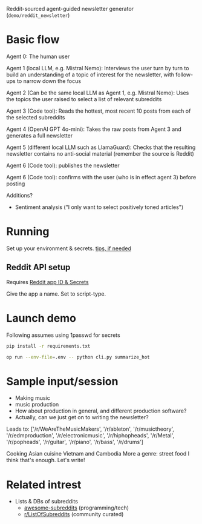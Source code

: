 Reddit-sourced agent-guided newsletter generator (`demo/reddit_newsletter`)

# Basic flow

Agent 0: The human user

Agent 1 (local LLM, e.g. Mistral Nemo): Interviews the user turn by turn to build an understanding of a topic of interest for the newsletter, with follow-ups to narrow down the focus

Agent 2 (Can be the same local LLM as Agent 1, e.g. Mistral Nemo): Uses the topics the user raised to select a list of relevant subreddits

Agent 3 (Code tool): Reads the hottest, most recent 10 posts from each of the selected subreddits

Agent 4 (OpenAI GPT 4o-mini): Takes the raw posts from Agent 3 and generates a full newsletter

Agent 5 (different local LLM such as LlamaGuard): Checks that the resulting newsletter contains no anti-social material (remember the source is Reddit)

Agent 6 (Code tool): publishes the newsletter


Agent 6 (Code tool): confirms with the user (who is in effect agent 3) before posting

Additions?

* Sentiment analysis ("I only want to select positively toned articles")

# Running

Set up your environment & secrets. [tips, if needed](https://huggingface.co/blog/ucheog/separate-env-setup-from-code)

## Reddit API setup

Requires [Reddit app ID & Secrets](https://github.com/reddit-archive/reddit/wiki/OAuth2-Quick-Start-Example#first-steps)

Give the app a name. Set to script-type.

# Launch demo

Following assumes using 1passwd for secrets

```sh
pip install -r requirements.txt

op run --env-file=.env -- python cli.py summarize_hot
```

# Sample input/session

* Making music
* music production
* How about production in general, and different production software?
* Actually, can we just get on to writing the newsletter?

Leads to: ['/r/WeAreTheMusicMakers', '/r/ableton', '/r/musictheory', '/r/edmproduction', '/r/electronicmusic', '/r/hiphopheads', '/r/Metal', '/r/popheads', '/r/guitar', '/r/piano', '/r/bass', '/r/drums']


Cooking
Asian cuisine
Vietnam and Cambodia
More a genre: street food
I think that's enough. Let's write!

# Related intrest

* Lists & DBs of subreddits
  * [awesome-subreddits](https://github.com/iCHAIT/awesome-subreddits) (programming/tech)
  * [r/ListOfSubreddits](https://www.reddit.com/r/ListOfSubreddits/wiki/listofsubreddits/) (community curated)

